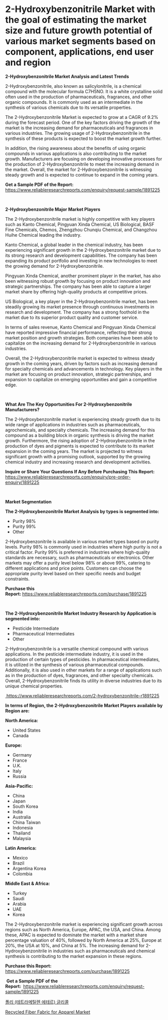<p><h1>2-Hydroxybenzonitrile Market with the goal of estimating the market size and future growth potential of various market segments based on component, applications, end user and region</h1></p><p><strong>2-Hydroxybenzonitrile Market Analysis and Latest Trends</strong></p>
<p><p>2-Hydroxybenzonitrile, also known as salicylonitrile, is a chemical compound with the molecular formula C7H5NO. It is a white crystalline solid often used in the production of pharmaceuticals, fragrances, and other organic compounds. It is commonly used as an intermediate in the synthesis of various chemicals due to its versatile properties.</p><p>The 2-Hydroxybenzonitrile Market is expected to grow at a CAGR of 9.2% during the forecast period. One of the key factors driving the growth of the market is the increasing demand for pharmaceuticals and fragrances in various industries. The growing usage of 2-Hydroxybenzonitrile in the synthesis of these products is expected to boost the market growth further.</p><p>In addition, the rising awareness about the benefits of using organic compounds in various applications is also contributing to the market growth. Manufacturers are focusing on developing innovative processes for the production of 2-Hydroxybenzonitrile to meet the increasing demand in the market. Overall, the market for 2-Hydroxybenzonitrile is witnessing steady growth and is expected to continue to expand in the coming years.</p></p>
<p><strong>Get a Sample PDF of the Report:&nbsp;</strong> <a href="https://www.reliableresearchreports.com/enquiry/request-sample/1891225">https://www.reliableresearchreports.com/enquiry/request-sample/1891225</a></p>
<p>&nbsp;</p>
<p><strong>2-Hydroxybenzonitrile Major Market Players</strong></p>
<p><p>The 2-Hydroxybenzonitrile market is highly competitive with key players such as Kanto Chemical, Pingyuan Xinda Chemical, US Biological, BASF Fine Chemicals, Chemos, Zhengzhou Chunqiu Chemical, and Changzhou Huihe Chemical leading the industry.</p><p>Kanto Chemical, a global leader in the chemical industry, has been experiencing significant growth in the 2-Hydroxybenzonitrile market due to its strong research and development capabilities. The company has been expanding its product portfolio and investing in new technologies to meet the growing demand for 2-Hydroxybenzonitrile.</p><p>Pingyuan Xinda Chemical, another prominent player in the market, has also been witnessing robust growth by focusing on product innovation and strategic partnerships. The company has been able to capture a larger market share by offering high-quality products at competitive prices.</p><p>US Biological, a key player in the 2-Hydroxybenzonitrile market, has been steadily growing its market presence through continuous investments in research and development. The company has a strong foothold in the market due to its superior product quality and customer service.</p><p>In terms of sales revenue, Kanto Chemical and Pingyuan Xinda Chemical have reported impressive financial performance, reflecting their strong market position and growth strategies. Both companies have been able to capitalize on the increasing demand for 2-Hydroxybenzonitrile in various industries.</p><p>Overall, the 2-Hydroxybenzonitrile market is expected to witness steady growth in the coming years, driven by factors such as increasing demand for specialty chemicals and advancements in technology. Key players in the market are focusing on product innovation, strategic partnerships, and expansion to capitalize on emerging opportunities and gain a competitive edge.</p></p>
<p>&nbsp;</p>
<p><strong>What Are The Key Opportunities For 2-Hydroxybenzonitrile Manufacturers?</strong></p>
<p><p>The 2-Hydroxybenzonitrile market is experiencing steady growth due to its wide range of applications in industries such as pharmaceuticals, agrochemicals, and specialty chemicals. The increasing demand for this compound as a building block in organic synthesis is driving the market growth. Furthermore, the rising adoption of 2-Hydroxybenzonitrile in the production of dyes and pigments is expected to contribute to its market expansion in the coming years. The market is projected to witness significant growth with a promising outlook, supported by the growing chemical industry and increasing research and development activities.</p></p>
<p><strong>Inquire or Share Your Questions If Any Before Purchasing This Report:</strong> <a href="https://www.reliableresearchreports.com/enquiry/pre-order-enquiry/1891225">https://www.reliableresearchreports.com/enquiry/pre-order-enquiry/1891225</a></p>
<p>&nbsp;</p>
<p><strong>Market Segmentation</strong></p>
<p><strong>The 2-Hydroxybenzonitrile Market Analysis by types is segmented into:</strong></p>
<p><ul><li>Purity 98%</li><li>Purity 99%</li><li>Other</li></ul></p>
<p><p>2-Hydroxybenzonitrile is available in various market types based on purity levels. Purity 98% is commonly used in industries where high purity is not a critical factor. Purity 99% is preferred in industries where high-quality standards are necessary, such as pharmaceuticals or electronics. Other markets may offer a purity level below 98% or above 99%, catering to different applications and price points. Customers can choose the appropriate purity level based on their specific needs and budget constraints.</p></p>
<p><strong>Purchase this Report:&nbsp;</strong><a href="https://www.reliableresearchreports.com/purchase/1891225">https://www.reliableresearchreports.com/purchase/1891225</a></p>
<p>&nbsp;</p>
<p><strong>The 2-Hydroxybenzonitrile Market Industry Research by Application is segmented into:</strong></p>
<p><ul><li>Pesticide Intermediate</li><li>Pharmaceutical Intermediates</li><li>Other</li></ul></p>
<p><p>2-Hydroxybenzonitrile is a versatile chemical compound with various applications. In the pesticide intermediate industry, it is used in the production of certain types of pesticides. In pharmaceutical intermediates, it is utilized in the synthesis of various pharmaceutical compounds. Additionally, it is also used in other markets for a range of applications such as in the production of dyes, fragrances, and other specialty chemicals. Overall, 2-Hydroxybenzonitrile finds its utility in diverse industries due to its unique chemical properties.</p></p>
<p><a href="https://www.reliableresearchreports.com/2-hydroxybenzonitrile-r1891225">&nbsp;https://www.reliableresearchreports.com/2-hydroxybenzonitrile-r1891225</a></p>
<p><strong>In terms of Region, the 2-Hydroxybenzonitrile Market Players available by Region are:</strong></p>
<p>
    <p> <strong> North America: </strong>
        <ul>
            <li>United States</li>
            <li>Canada</li>
        </ul>
        </p> 
    <p> <strong> Europe: </strong>
        <ul>
            <li>Germany</li>
            <li>France</li>
            <li>U.K.</li>
            <li>Italy</li>
            <li>Russia</li>
        </ul>
        </p> 
    <p> <strong> Asia-Pacific: </strong>
        <ul>
            <li>China</li>
            <li>Japan</li>
            <li>South Korea</li>
            <li>India</li>
            <li>Australia</li>
            <li>China Taiwan</li>
            <li>Indonesia</li>
            <li>Thailand</li>
            <li>Malaysia</li>
        </ul>
        </p> 
    <p> <strong> Latin America: </strong>
        <ul>
            <li>Mexico</li>
            <li>Brazil</li>
            <li>Argentina Korea</li>
            <li>Colombia</li>
        </ul>
        </p> 
    <p> <strong> Middle East & Africa: </strong>
        <ul>
            <li>Turkey</li>
            <li>Saudi</li>
            <li>Arabia</li>
            <li>UAE</li>
            <li>Korea</li>
        </ul>
    </p>
    </p>
<p><p>The 2-Hydroxybenzonitrile market is experiencing significant growth across regions such as North America, Europe, APAC, the USA, and China. Among these, APAC is expected to dominate the market with a market share percentage valuation of 40%, followed by North America at 25%, Europe at 20%, the USA at 10%, and China at 5%. The increasing demand for 2-Hydroxybenzonitrile in industries such as pharmaceuticals and chemical synthesis is contributing to the market expansion in these regions.</p></p>
<p><strong>Purchase this Report: </strong><a href="https://www.reliableresearchreports.com/purchase/1891225">https://www.reliableresearchreports.com/purchase/1891225</a></p>
<p>&nbsp;<strong>Get a Sample PDF of the Report:&nbsp;&nbsp;</strong><a href="https://www.reliableresearchreports.com/enquiry/request-sample/1891225">https://www.reliableresearchreports.com/enquiry/request-sample/1891225</a></p>
<p><strong></strong></p>
<p><p><a href="https://medium.com/@josefarice/2024%EB%85%84%EB%B6%80%ED%84%B0-2031%EB%85%84%EA%B9%8C%EC%A7%80-cagr%EB%A1%9C-%ED%99%95%EB%8C%80%EB%90%98%EA%B3%A0-%EC%9E%88%EB%8A%94-poly-tetramethylene-ether-glycol-%EC%8B%9C%EC%9E%A5-%EA%B7%9C%EB%AA%A8%EC%97%90-%EB%8C%80%ED%95%9C-%ED%86%B5%EC%B0%B0%EB%A0%A5-1cdc0bba3502">폴리 (테트라메틸렌 에테르) 글리콜</a></p><p><a href="https://github.com/ajiariaa/Market-Research-Report-List-1/blob/main/recycled-fiber-fabric-for-apparel-market.md">Recycled Fiber Fabric for Apparel Market</a></p></p>